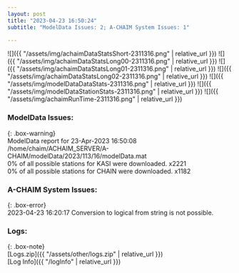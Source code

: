 ```yaml
---
layout: post
title: "2023-04-23 16:50:24"
subtitle: "ModelData Issues: 2; A-CHAIM System Issues: 1"

---
```


![]({{ "/assets/img/achaimDataStatsShort-2311316.png" | relative_url }})
![]({{ "/assets/img/achaimDataStatsLong00-2311316.png" | relative_url }})
![]({{ "/assets/img/achaimDataStatsLong01-2311316.png" | relative_url }})
![]({{ "/assets/img/achaimDataStatsLong02-2311316.png" | relative_url }})
![]({{ "/assets/img/modelDataDataStats-2311316.png" | relative_url }})
![]({{ "/assets/img/modelDataStationStats-2311316.png" | relative_url }})
![]({{ "/assets/img/achaimRunTime-2311316.png" | relative_url }})


### ModelData Issues:  
  
{: .box-warning}  
 ModelData report for 23-Apr-2023 16:50:08   
 /home/chaim/ACHAIM_SERVER/A-CHAIM/modelData/2023/113/16/modelData.mat   
 0% of all possible stations for KASI were downloaded. x2221   
 0% of all possible stations for CHAIN were downloaded. x1182   
  
### A-CHAIM System Issues:  
  
{: .box-error}  
2023-04-23 16:20:17 Conversion to logical from string is not possible.  

### Logs:  
  
{: .box-note}  
[Logs.zip]({{ "/assets/other/logs.zip" | relative_url }})  
[Log Info]({{ "/logInfo" | relative_url }})  
